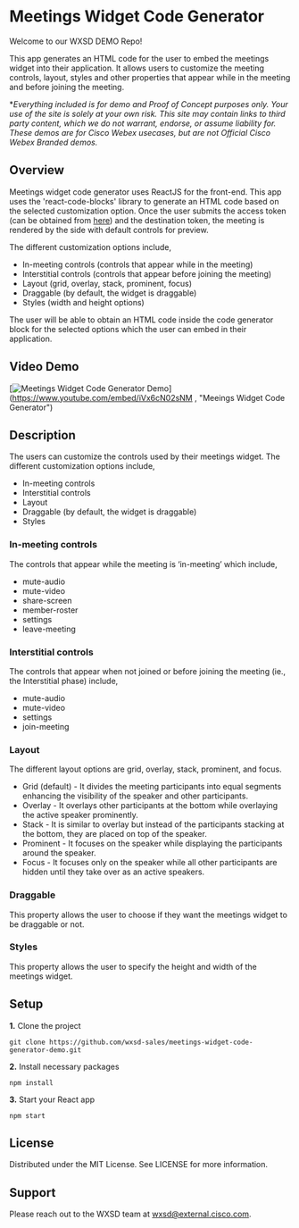 # Meetings Widget Code Generator

Welcome to our WXSD DEMO Repo! <!-- Keep this here --> 

This app generates an HTML code for the user to embed the meetings widget into their application. It allows users to customize the meeting controls, layout, styles and other properties that appear while in the meeting and before joining the meeting.


<!-- Keep the following here -->  
 *_Everything included is for demo and Proof of Concept purposes only. Your use of the site is solely at your own risk. This site may contain links to third party content, which we do not warrant, endorse, or assume liability for. These demos are for Cisco Webex usecases, but are not Official Cisco Webex Branded demos._
 
## Overview

Meetings widget code generator uses ReactJS for the front-end. This app uses the 'react-code-blocks' library to generate an HTML code based on the selected customization option. Once the user submits the access token (can be obtained from [here](https://developer.webex.com/docs/getting-started)) and the destination token, the meeting is rendered by the side with default controls for preview.

The different customization options include,
* In-meeting controls (controls that appear while in the meeting)
* Interstitial controls (controls that appear before joining the meeting)
* Layout (grid, overlay, stack, prominent, focus)
* Draggable (by default, the widget is draggable)
* Styles (width and height options)

The user will be able to obtain an HTML code inside the code generator block for the selected options which the user can embed in their application.

## Video Demo
[![Meetings Widget Code Generator Demo](https://img.youtube.com/vi/iVx6cN02sNM/sddefault.jpg)](https://www.youtube.com/embed/iVx6cN02sNM , "Meeings Widget Code Generator")

## Description

The users can customize the controls used by their meetings widget. The different customization options include,
* In-meeting controls 
* Interstitial controls
* Layout
* Draggable (by default, the widget is draggable)
* Styles

### In-meeting controls

The controls that appear while the meeting is ‘in-meeting’ which include, 
* mute-audio
* mute-video
* share-screen
* member-roster
* settings
* leave-meeting

### Interstitial controls

The controls that appear when not joined or before joining the meeting (ie., the Interstitial phase) include,
* mute-audio
* mute-video
* settings
* join-meeting

### Layout

The different layout options are grid, overlay, stack, prominent, and focus.
* Grid (default) - It divides the meeting participants into equal segments enhancing the visibility of the speaker and other participants.
* Overlay - It overlays other participants at the bottom while overlaying the active speaker prominently.
* Stack - It is similar to overlay but instead of the participants stacking at the bottom, they are placed on top of the speaker.
* Prominent - It focuses on the speaker while displaying the participants around the speaker.
* Focus - It focuses only on the speaker while all other participants are hidden until they take over as an active speakers.

### Draggable

This property allows the user to choose if they want the meetings widget to be draggable or not.

### Styles 

This property allows the user to specify the height and width of the meetings widget.


## Setup

**1.** Clone the project
```
git clone https://github.com/wxsd-sales/meetings-widget-code-generator-demo.git
```

**2.** Install necessary packages
```
npm install
```

**3.** Start your React app
```
npm start
```

## License

Distributed under the MIT License. See LICENSE for more information.


## Support

Please reach out to the WXSD team at [wxsd@external.cisco.com](mailto:wxsd@external.cisco.com?cc=<nivjayak>@cisco.com&subject=meetings-widget-code-generator-demo).

